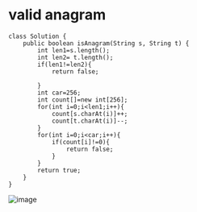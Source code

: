 # valid anagram

```
class Solution {
    public boolean isAnagram(String s, String t) {
        int len1=s.length();
        int len2= t.length();
        if(len1!=len2){
            return false;

        }
        int car=256;
        int count[]=new int[256];
        for(int i=0;i<len1;i++){
            count[s.charAt(i)]++;
            count[t.charAt(i)]--;
        }
        for(int i=0;i<car;i++){
            if(count[i]!=0){
                return false;
            }
        }
        return true;
    }
}
```
![image](https://github.com/sri-singhal/DSA-JAVA-/assets/98937798/941ca759-0a0e-4533-aeb3-8cef052c7156)
